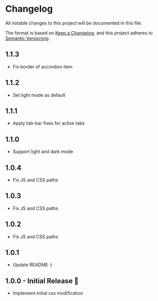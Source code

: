 # Changelog

All notable changes to this project will be documented in this file.

The format is based on [Keep a Changelog](https://keepachangelog.com/en/1.0.0/),
and this project adheres to [Semantic Versioning](https://semver.org/spec/v2.0.0.html).

## 1.1.3

-	Fix border of accordion item

## 1.1.2

-	Set light mode as default

## 1.1.1

-	Apply tab-bar fixes for active tabs

## 1.1.0

-	Support light and dark mode

## 1.0.4

-	Fix JS and CSS paths

## 1.0.3

-	Fix JS and CSS paths

## 1.0.2

-	Fix JS and CSS paths

## 1.0.1 

-	Update README :)

## 1.0.0 - Initial Release 🎉

-	Implement initial css modification
